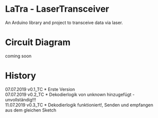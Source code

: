 # LaTra - LaserTransceiver
An Arduino library and project to transceive data via laser.

# Circuit Diagram

coming soon

# History

07.07.2019 v0.1_TC * Erste Version\
07.07.2019 v0.2_TC * Dekodierlogik von unknown hinzugefügt - unvollständig!!!\
11.07.2019 v0.3_TC * Dekodierlogik funktioniert!, Senden und empfangen aus dem gleichen Sketch
